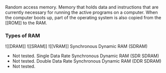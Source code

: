 Random access memory. Memory that holds data and instructions that are currently necessary for running the active programs on a computer. When the computer boots up, part of the operating system is also copied from the [[ROM]] to the RAM. 

### Types of RAM
![[DRAM]]
![[SRAM]]
![[VRAM]]
 Synchronous Dynamic RAM (SDRAM)
- Not tested. 
 Single Data Rate Synchronous Dynamic RAM (SDR SDRAM)
- Not tested. 
 Double Data Rate Synchronous Dynamic RAM (DDR SDRAM)
- Not tested. 

